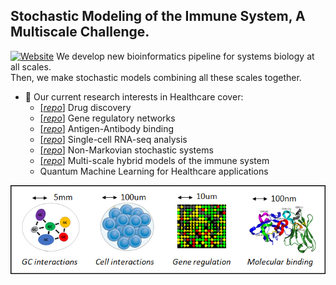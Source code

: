 
## Stochastic Modeling of the Immune System, A Multiscale Challenge.
[![Website](https://img.shields.io/badge/Website-success?style=flat&logo=appveyor&logoColor=white&link=https://www.aurelienpelissier.com/)](https://www.aurelienpelissier.com/research/)
We develop new bioinformatics pipeline for systems biology at all scales. \
Then, we make stochastic models combining all these scales together.

* 🔭  Our current research interests in Healthcare cover:
  * [[*repo*]](https://github.com/Aurelien-Pelissier/RA-drug-discovery) Drug discovery
  * [[*repo*]](https://github.com/Aurelien-Pelissier/RA-drug-discovery) Gene regulatory networks
  * [[*repo*]](https://github.com/Aurelien-Pelissier/Ab-binding) Antigen-Antibody binding
  * [[*repo*]](https://github.com/Aurelien-Pelissier/cdiversity) Single-cell RNA-seq analysis
  * [[*repo*]](https://github.com/Aurelien-Pelissier/REGIR) Non-Markovian stochastic systems
  * [[*repo*]](https://github.com/Aurelien-Pelissier/Germinal-Center) Multi-scale hybrid models of the immune system
  * Quantum Machine Learning for Healthcare applications

<p align="left">
  <img src="https://github.com/AI-SysBio/.github/blob/main/profile/Multiscale.png" width=550>
</p>

<!---
<p align="left">
  <img src="https://github.com/AI-SysBio/.github/blob/main/profile/bioinfo.png" width=700>
</p>
-->
